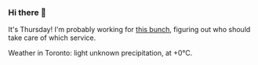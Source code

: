 ### Hi there :wave:

It's Thursday! I'm probably working for [this bunch](https://github.com/kohofinancial), figuring out who should take care of which service.

Weather in Toronto: light unknown precipitation, at +0°C.
